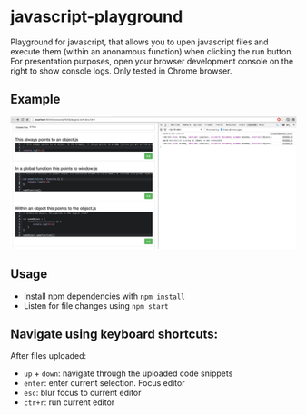 # javascript-playground

Playground for javascript, that allows you to upen javascript files and execute them (within an anonamous function) 
when clicking the run button. For presentation purposes, open your browser development console on the right to show 
console logs. Only tested in Chrome browser.

## Example

![Example image](./build/images/example.png)

## Usage

* Install npm dependencies with `npm install`
* Listen for file changes using `npm start`

## Navigate using keyboard shortcuts:

After files uploaded:

* `up` + `down`: navigate through the uploaded code snippets
* `enter`: enter current selection. Focus editor
* `esc`: blur focus to current editor
* `ctr+r`: run current editor
